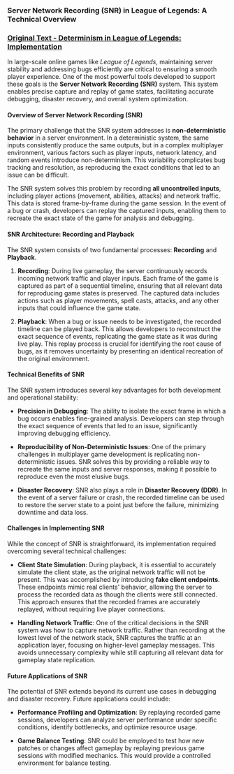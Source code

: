 ### **Server Network Recording (SNR) in League of Legends: A Technical Overview**

### [Original Text - Determinism in League of Legends: Implementation](https://technology.riotgames.com/news/determinism-league-legends-implementation)

In large-scale online games like *League of Legends*, maintaining server stability and addressing bugs efficiently are critical to ensuring a smooth player experience. One of the most powerful tools developed to support these goals is the **Server Network Recording (SNR)** system. This system enables precise capture and replay of game states, facilitating accurate debugging, disaster recovery, and overall system optimization.

#### **Overview of Server Network Recording (SNR)**

The primary challenge that the SNR system addresses is **non-deterministic behavior** in a server environment. In a deterministic system, the same inputs consistently produce the same outputs, but in a complex multiplayer environment, various factors such as player inputs, network latency, and random events introduce non-determinism. This variability complicates bug tracking and resolution, as reproducing the exact conditions that led to an issue can be difficult.

The SNR system solves this problem by recording **all uncontrolled inputs**, including player actions (movement, abilities, attacks) and network traffic. This data is stored frame-by-frame during the game session. In the event of a bug or crash, developers can replay the captured inputs, enabling them to recreate the exact state of the game for analysis and debugging.

#### **SNR Architecture: Recording and Playback**

The SNR system consists of two fundamental processes: **Recording** and **Playback**.

1. **Recording**: During live gameplay, the server continuously records incoming network traffic and player inputs. Each frame of the game is captured as part of a sequential timeline, ensuring that all relevant data for reproducing game states is preserved. The captured data includes actions such as player movements, spell casts, attacks, and any other inputs that could influence the game state.

2. **Playback**: When a bug or issue needs to be investigated, the recorded timeline can be played back. This allows developers to reconstruct the exact sequence of events, replicating the game state as it was during live play. This replay process is crucial for identifying the root cause of bugs, as it removes uncertainty by presenting an identical recreation of the original environment.

#### **Technical Benefits of SNR**

The SNR system introduces several key advantages for both development and operational stability:

- **Precision in Debugging**: The ability to isolate the exact frame in which a bug occurs enables fine-grained analysis. Developers can step through the exact sequence of events that led to an issue, significantly improving debugging efficiency.

- **Reproducibility of Non-Deterministic Issues**: One of the primary challenges in multiplayer game development is replicating non-deterministic issues. SNR solves this by providing a reliable way to recreate the same inputs and server responses, making it possible to reproduce even the most elusive bugs.

- **Disaster Recovery**: SNR also plays a role in **Disaster Recovery (DDR)**. In the event of a server failure or crash, the recorded timeline can be used to restore the server state to a point just before the failure, minimizing downtime and data loss.

#### **Challenges in Implementing SNR**

While the concept of SNR is straightforward, its implementation required overcoming several technical challenges:

- **Client State Simulation**: During playback, it is essential to accurately simulate the client state, as the original network traffic will not be present. This was accomplished by introducing **fake client endpoints**. These endpoints mimic real clients' behavior, allowing the server to process the recorded data as though the clients were still connected. This approach ensures that the recorded frames are accurately replayed, without requiring live player connections.

- **Handling Network Traffic**: One of the critical decisions in the SNR system was how to capture network traffic. Rather than recording at the lowest level of the network stack, SNR captures the traffic at an application layer, focusing on higher-level gameplay messages. This avoids unnecessary complexity while still capturing all relevant data for gameplay state replication.

#### **Future Applications of SNR**

The potential of SNR extends beyond its current use cases in debugging and disaster recovery. Future applications could include:

- **Performance Profiling and Optimization**: By replaying recorded game sessions, developers can analyze server performance under specific conditions, identify bottlenecks, and optimize resource usage.

- **Game Balance Testing**: SNR could be employed to test how new patches or changes affect gameplay by replaying previous game sessions with modified mechanics. This would provide a controlled environment for balance testing.